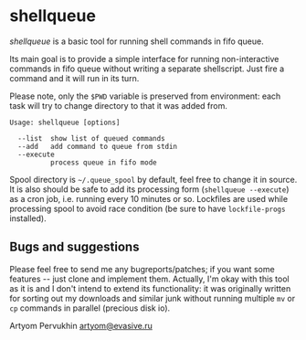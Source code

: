 shellqueue
==========

*shellqueue* is a basic tool for running shell commands in fifo queue.

Its main goal is to provide a simple interface for running non-interactive
commands in fifo queue without writing a separate shellscript. Just fire a
command and it will run in its turn.

Please note, only the `$PWD` variable is preserved from environment: each task
will try to change directory to that it was added from.

    Usage: shellqueue [options]

      --list  show list of queued commands
      --add   add command to queue from stdin
      --execute
              process queue in fifo mode

Spool directory is `~/.queue_spool` by default, feel free to change it in
source. It is also should be safe to add its processing form (`shellqueue
--execute`) as a cron job, i.e. running every 10 minutes or so. Lockfiles are
used while processing spool to avoid race condition (be sure to have
`lockfile-progs` installed).


Bugs and suggestions
--------------------

Please feel free to send me any bugreports/patches; if you want some features
-- just clone and implement them. Actually, I'm okay with this tool as it is
and I don't intend to extend its functionality: it was originally written for
sorting out my downloads and similar junk without running multiple `mv` or
`cp` commands in parallel (precious disk io).

Artyom Pervukhin <artyom@evasive.ru>
